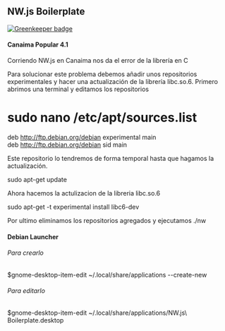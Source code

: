 ## NW.js Boilerplate

[![Greenkeeper badge](https://badges.greenkeeper.io/ajsb85/nwjs-boilerplate.svg)](https://greenkeeper.io/)

#### Canaima Popular 4.1

Corriendo NW.js en Canaima nos da el error de la librería en C

Para solucionar este problema debemos añadir unos repositorios experimentales y hacer una actualización de la librería libc.so.6. Primero abrimos una terminal y editamos los repositorios

  # sudo nano /etc/apt/sources.list

deb http://ftp.debian.org/debian experimental main <br>
deb http://ftp.debian.org/debian sid main

Este repositorio lo tendremos de forma temporal hasta que hagamos la actualización.

sudo apt-get update

Ahora hacemos la actulizacion de la libreria libc.so.6

sudo apt-get -t experimental install libc6-dev

Por ultimo eliminamos los repositorios agregados y ejecutamos ./nw

#### Debian Launcher
###### Para crearlo 
$gnome-desktop-item-edit ~/.local/share/applications --create-new

###### Para editarlo
$gnome-desktop-item-edit ~/.local/share/applications/NW.js\ Boilerplate.desktop 
